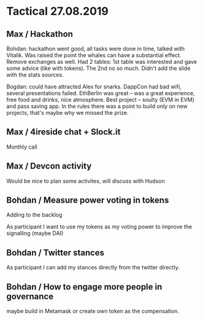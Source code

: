 # Tactical 27.08.2019

## Max / Hackathon

Bohdan: hackathon went good, all tasks were done in time, talked with Vitalik. Was raised the point the whales can have a substantial effect. Remove exchanges as well. Had 2 tables: 1st table was interested and gave some advice \(like with tokens\). The 2nd no so much. Didn't add the slide with the stats sources. 

Bogdan: could have attracted Alex for snarks. DappCon had bad wifi, several presentations failed. EthBerlin was great – was a great experience, free food and drinks, nice atmosphere. Best project – soulty \(EVM in EVM\) and pass saving app. In the rules there was a point to build only on new projects, that's maybe why we missed the prize.

## Max / 4ireside chat + Slock.it

Monthly call

## Max / Devcon activity

Would be nice to plan some activites, will discuss with Hudson

## Bohdan / Measure power voting in tokens

Adding to the backlog

As participant I want to use my tokens as my voting power to improve the signalling \(maybe DAI\)

## Bohdan / Twitter stances

As participant I can add my stances directly from the twitter directly.

## Bohdan / How to engage more people in governance

maybe build in Metamask or create own token as the compensation.

